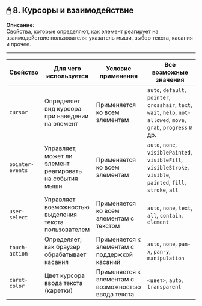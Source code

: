 ## 🖱 8. Курсоры и взаимодействие

**Описание:**  
Свойства, которые определяют, как элемент реагирует на взаимодействие пользователя: указатель мыши, выбор текста, касания и прочее.

---

|Свойство|Для чего используется|Условие применения|Все возможные значения|
|---|---|---|---|
|`cursor`|Определяет вид курсора при наведении на элемент|Применяется ко всем элементам|`auto`, `default`, `pointer`, `crosshair`, `text`, `wait`, `help`, `not-allowed`, `move`, `grab`, `progress` и др.|
|`pointer-events`|Управляет, может ли элемент реагировать на события мыши|Применяется ко всем элементам|`auto`, `none`, `visiblePainted`, `visibleFill`, `visibleStroke`, `visible`, `painted`, `fill`, `stroke`, `all`|
|`user-select`|Управляет возможностью выделения текста пользователем|Применяется ко всем элементам с текстом|`auto`, `none`, `text`, `all`, `contain`, `element`|
|`touch-action`|Определяет, как браузер обрабатывает касания|Применяется к элементам с поддержкой касаний|`auto`, `none`, `pan-x`, `pan-y`, `manipulation`|
|`caret-color`|Цвет курсора ввода текста (каретки)|Применяется к элементам с возможностью ввода текста|`<цвет>`, `auto`, `transparent`|